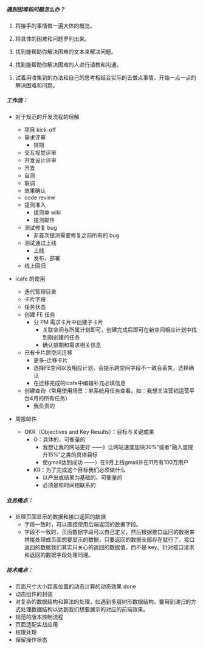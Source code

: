 ##### 遇到困难和问题怎么办？

1. 将接手的事情做一遍大体的概览。

2. 将具体的困难和问题罗列出来。

3. 找到能帮助你解决困难的文本来解决问题。

4. 找到能帮助你解决困难的人进行请教和沟通。

5. 试着用收集到的办法和自己的思考相结合实际的去做点事情，开始一点一点的解决困难和问题。

   

##### 工作流：

* 对于规范的开发流程的理解

  * 项目 kick-off 
  * 需求评审 
    * 排期
  * 交互视觉评审 
  * 开发设计评审 
  * 开发 
  * 自测 
  * 联调
  * 效果确认 
  * code review
  * 提测准入 
    * 提测单 wiki
    * 提测邮件
  * 测试修复 bug 
    * 非首次提测需要修复之前所有的 bug
  * 测试通过上线 
    * 上线
    * 发布，部署
  * 线上回归

* icafe 的使用

  * 迭代管理目录
  * 卡片字段
  * 任务状态
  * 创建 FE 任务
    * 分 PM 需求卡片中创建子卡片
      * 关联空间与所属计划即可，创建完成后即可在新空间相应计划中找到刚创建的任务
      * 确认排期和需求相关信息
  * 已有卡片跨空间迁移
    * 更多-迁移卡片
    * 选择FE空间以及相应计划，会提示跨空间字段不一致会丢失，选择确认
    * 在迁移完成的icafe中编辑补充必填信息
  * 创建查询（常用使用场景：单系统月任务查看。如：我想关注营销运营平台4月的所有任务）
    * 我负责的

* 周报邮件

  * OKR（Objectives and Key Results）：目标与关键成果
    * O：具体的、可衡量的
      * 我想让我的网站更好 ——》让网站速度加快30%”或者“融入度提升15%”之类的具体目标
      * 使gmail达到成功 ——〉在9月上线gmail并在11月有100万用户
    * KR：为了完成这个目标我们必须做什么
      * 以产出或结果为基础的、可衡量的
      * 必须是和时间相联系的

  

##### 业务痛点：

* 处理页面显示的数据和接口返回的数据
  * 字段一致时，可以直接使用后端返回的数据字段。
  * 字段不一致时，页面数据字段可以自己定义，然后根据接口返回的数据来拼接处理成页面想要显示的数据，只要返回的数据全部存在就行了。接口返回的数据我们其实只关心的返回的数据值，而不是 key。针对接口请求和返回的数据字段处理同理。

##### 技术痛点：

* 页面尺寸大小距离位置的动态计算的动态效果 done
* 动态组件的封装
* 对复杂的数据结构和算法的处理，如遇到多层树形数据结构，要用到递归的方式处理数据结构以达到我们想要展示的对应的前端效果。
* 规范的版本控制流程
* 页面适配实战应用
* 权限处理
* 保留操作状态

